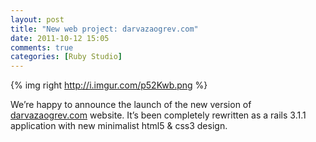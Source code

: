 ```yaml
---
layout: post
title: "New web project: darvazaogrev.com"
date: 2011-10-12 15:05
comments: true
categories: [Ruby Studio]
---
```


{% img right http://i.imgur.com/p52Kwb.png %}

We’re happy to announce the launch of the new version of [darvazaogrev.com](http://darvazaogrev.com/) website. It’s been completely rewritten as a rails 3.1.1 application with new minimalist html5 & css3 design.
